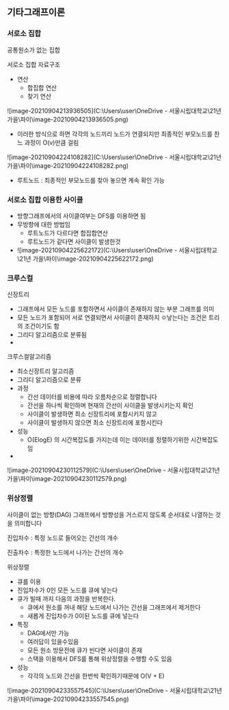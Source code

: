 ## 기타그래프이론



### 서로소 집합

공통원소가 없는 집합

서로소 집합 자료구조

- 연산
  - 합집합 연산
  - 찾기 연산

![image-20210904213936505](C:\Users\user\OneDrive - 서울시립대학교\21년 가을\파이\image-20210904213936505.png)

- 이러한 방식으로 하면 각각의 노드끼리 노드가 연결되지만 최종적인 부모노드를 찬느 과정이 O(v)만큼 걸림

![image-20210904224108282](C:\Users\user\OneDrive - 서울시립대학교\21년 가을\파이\image-20210904224108282.png)

- 루트노드 : 최종적인 부모노드를 찾아 놓으면 계속 확인 가능 



### 서로소 집합 이용한 사이클

- 방향그래프에서의 사이클여부는 DFS를 이용하면 됨
- 무방향에 대한 방법임
  - 루트노드가 다르다면 합집합연산
  - 루트노드가 같다면 사이클이 발생한것
- ![image-20210904225622172](C:\Users\user\OneDrive - 서울시립대학교\21년 가을\파이\image-20210904225622172.png)





### 크루스컬

신장트리

- 그래프에서 모든 노드를 포함하면서 사이클이 존재하지 않는 부분 그래프를 의미
- 모든 노드가 포함되어 서로 연결되면서 사이클이 존재하지 ㅇ낳는다는 조건은 트리의 조건이기도 함
- 그리디 알고리즘으로 분류됨
- 

크루스컬알고리즘 

- 최소신장트리 알고리즘
- 그리디 알고리즘으로 분류
- 과정
  - 간선 데이터를 비용에 따라 오름차순으로 정렬합니다
  - 간선을 하나씩 확인하며 현재의 간선이 사이클을 발생시키는지 확인
  - 사이클이 발생하면 최소 신장트리에 포함시키지 않고
  - 사이클이 발생하지 않으면 최소 신장트리에 포함시킨다
- 성능
  - O(ElogE) 의 시간복잡도를 가지는데 이는 데이터를 정렬하기위한 시간복잡도임
- 

![image-20210904230112579](C:\Users\user\OneDrive - 서울시립대학교\21년 가을\파이\image-20210904230112579.png)





### 위상정렬

사이클이 없는 방향(DAG) 그래프에서 방향성을 거스르지 않도록 순서대로 나열하는 것을 의미합니다

진입차수 : 특정 노드로 들어오는 간선의 개수

진출차수 : 특정한 노드에서 나가는 간선의 개수

위상정렬

- 큐를 이용
- 진입차수가 0인 모든 노드를 큐에 넣는다
- 큐가 빌때 까지 다음의 과정을 반복한다.
  - 큐에서 원소를 꺼내 해당 노드에서 나가는 간선을 그래프에서 제거한다
  - 새롭게 진입차수가 0이된 노드를 큐에 넣는다
- 특징
  - DAG에서만 가능
  - 여러답이 있을수있음
  - 모든 원소 방문전에 큐가 빈다면 사이클이 존재
  - 스택을 이용해서 DFS를 통해 위상정렬을 수행할 수도 있음
- 성능
  - 각각의 노드와 간선을 한번씩 확인하기때문에 O(V + E)

![image-20210904233557545](C:\Users\user\OneDrive - 서울시립대학교\21년 가을\파이\image-20210904233557545.png)





